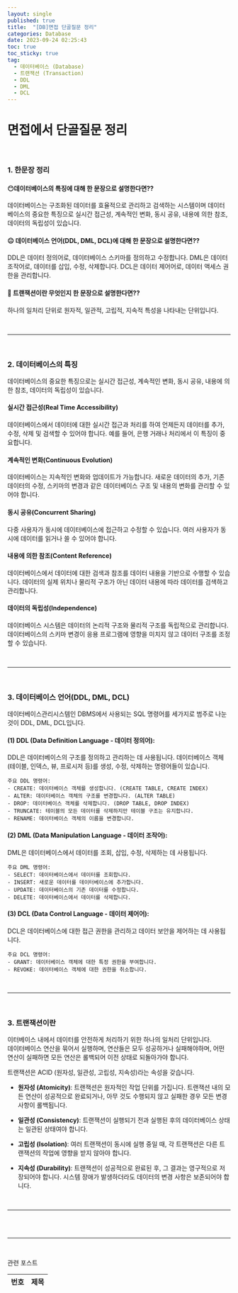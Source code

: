 ```yaml
---
layout: single
published: true
title:  "[DB]면접 단골질문 정리"
categories: Database
date: 2023-09-24 02:25:43
toc: true
toc_sticky: true
tag:   
  - 데이터베이스 (Database)
  - 트랜잭션 (Transaction)
  - DDL
  - DML
  - DCL
---
```


# 면접에서 단골질문 정리
<br>

### 1. 한문장 정리

#### 😶데이터베이스의 특징에 대해 한 문장으로 설명한다면??
<p>
데이터베이스는 구조화된 데이터를 효율적으로 관리하고 검색하는 시스템이며 데이터 베이스의 중요한 특징으로 실시간  접근성, 계속적인  변화, 동시  공유, 내용에  의한  참조, 데이터의  독립성이 있습니다.
</p>


#### 😐 데이터베이스 언어(DDL, DML, DCL)에 대해 한 문장으로 설명한다면??
<p>
DDL은 데이터 정의어로, 데이터베이스 스키마를 정의하고 수정합니다. DML은 데이터 조작어로, 데이터를 삽입, 수정, 삭제합니다. DCL은 데이터 제어어로, 데이터 액세스 권한을 관리합니다.
</p>

#### 🤔 트랜잭션이란 무엇인지 한 문장으로 설명한다면??
<p>
하나의 일처리 단위로 원자적, 일관적, 고립적, 지속적 특성을 나타내는 단위입니다.
</p>





<br>

----------------
<br>







### 2. **데이터베이스의 특징**

<p>
데이터베이스의 중요한 특징으로는 실시간  접근성, 계속적인  변화, 동시  공유, 내용에  의한  참조, 데이터의  독립성이 있습니다.
</p>

#### **실시간 접근성**(Real  Time  Accessibility)

데이터베이스에서 데이터에 대한 실시간 접근과 처리를 하여 언제든지 데이터를 추가, 수정, 삭제 및 검색할 수 있어야 합니다. 예를 들어, 은행 거래나 처리에서 이 특징이 중요합니다.

#### **계속적인 변화**(Continuous  Evolution)

데이터베이스는 지속적인 변화와 업데이트가 가능합니다.
새로운 데이터의 추가, 기존 데이터의 수정, 스키마의 변경과 같은 데이터베이스 구조 및 내용의 변화를 관리할 수 있어야 합니다.

#### **동시 공유**(Concurrent  Sharing)

다중 사용자가 동시에 데이터베이스에 접근하고 수정할 수 있습니다. 여러 사용자가 동시에 데이터를 읽거나 쓸 수 있어야 합니다.

#### **내용에 의한 참조**(Content  Reference) 

데이터베이스에서 데이터에 대한 검색과 참조를 데이터 내용을 기반으로 수행할 수 있습니다. 데이터의 실제 위치나 물리적 구조가 아닌 데이터 내용에 따라 데이터를 검색하고 관리합니다.

#### **데이터의 독립성**(Independence)

데이터베이스 시스템은 데이터의 논리적 구조와 물리적 구조를 독립적으로 관리합니다. 데이터베이스의 스키마 변경이 응용 프로그램에 영향을 미치지 않고 데이터 구조를 조정할 수 있습니다. 





<br>

----------------
<br>







### 3. **데이터베이스 언어(DDL, DML, DCL)**

<p>
데이터베이스관리시스템인 DBMS에서 사용되는 SQL 명령어를 세가지로 범주로 나눈것이 DDL, DML, DCL입니다.
</p>

  #### (1) **DDL** (Data Definition Language - 데이터 정의어):

  DDL은 데이터베이스의 구조를 정의하고 관리하는 데 사용됩니다. 데이터베이스 객체(테이블, 인덱스, 뷰, 프로시저 등)를 생성, 수정, 삭제하는 명령어들이 있습니다.

    주요 DDL 명령어:
    - CREATE: 데이터베이스 객체를 생성합니다. (CREATE TABLE, CREATE INDEX)
    - ALTER: 데이터베이스 객체의 구조를 변경합니다. (ALTER TABLE)
    - DROP: 데이터베이스 객체를 삭제합니다. (DROP TABLE, DROP INDEX)
    - TRUNCATE: 테이블의 모든 데이터를 삭제하지만 테이블 구조는 유지합니다.
    - RENAME: 데이터베이스 객체의 이름을 변경합니다.

  #### (2) **DML** (Data Manipulation Language - 데이터 조작어):

  DML은 데이터베이스에서 데이터를 조회, 삽입, 수정, 삭제하는 데 사용됩니다. 

    주요 DML 명령어:
    - SELECT: 데이터베이스에서 데이터를 조회합니다.
    - INSERT: 새로운 데이터를 데이터베이스에 추가합니다.
    - UPDATE: 데이터베이스의 기존 데이터를 수정합니다.
    - DELETE: 데이터베이스에서 데이터를 삭제합니다.

  #### (3) **DCL** (Data Control Language - 데이터 제어어):

  DCL은 데이터베이스에 대한 접근 권한을 관리하고 데이터 보안을 제어하는 데 사용됩니다. 

    주요 DCL 명령어:
    - GRANT: 데이터베이스 객체에 대한 특정 권한을 부여합니다.
    - REVOKE: 데이터베이스 객체에 대한 권한을 취소합니다.




<br>

----------------
<br>




### 3. **트랜잭션**이란

이터베이스 내에서 데이터를 안전하게 처리하기 위한 하나의 일처리 단위입니다.  
데이터베이스 연산을 묶어서 실행하며, 연산들은 모두 성공하거나 실패해야하며, 어떤 연산이 실패하면 모든 연산은 롤백되어 이전 상태로 되돌아가야 합니다.  

트랜잭션은 ACID (원자성, 일관성, 고립성, 지속성)라는 속성을 갖습니다. 

* **원자성 (Atomicity)**: 트랜잭션은 원자적인 작업 단위를 가집니다. 트랜잭션 내의 모든 연산이 성공적으로 완료되거나, 아무 것도 수행되지 않고 실패한 경우 모든 변경 사항이 롤백됩니다.

* **일관성 (Consistency)**: 트랜잭션이 실행되기 전과 실행된 후의 데이터베이스 상태는 일관된 상태여야 합니다. 

* **고립성 (Isolation)**: 여러 트랜잭션이 동시에 실행 중일 때, 각 트랜잭션은 다른 트랜잭션의 작업에 영향을 받지 않아야 합니다. 

* **지속성 (Durability)**: 트랜잭션이 성공적으로 완료된 후, 그 결과는 영구적으로 저장되어야 합니다. 시스템 장애가 발생하더라도 데이터의 변경 사항은 보존되어야 합니다.

<br>

----------------
<br>




<br>


----------------
<br>







관련 포스트

|번호	  |제목|
|---|---|
